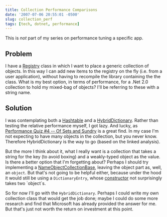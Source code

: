 ```yaml
---
title: Collection Performance Comparisons
date: '2007-07-06 20:55:01 -0500'
slug: collection_perf
tags: [tech, dotnet, performance]
---
```


This is _not_ part of my series on performance tuning a specific app.

## Problem

I have a [Registry](http://www.martinfowler.com/eaaCatalog/registry.html) class
in which I want to place a generic collection of objects. In this way I can add
new items to the registry on the fly (i.e. from a user application), without
having to recompile the library containing the the class. What is my best
option, in terms of performance, for a .Net 2.0 collection to hold my mixed-bag
of objects? I'll be referring to these with a string name.

<!-- truncate -->

## Solution

I was contemplating both a
[Hashtable](https://msdn2.microsoft.com/en-us/library/system.collections.hashtable(VS.80).aspx)
and a
[HybridDictionary](https://msdn2.microsoft.com/en-us/library/system.collections.specialized.listdictionary(vs.80).aspx).
Rather than testing the relative performance myself, I got lazy. And lucky, as
[Performance Quiz #4 -- Of Sets and
Sundry](https://learn.microsoft.com/en-us/archive/blogs/ricom/performance-quiz-4-of-sets-and-sundry)
is a great find. In my case I'm not expecting to have many objects in the
collection, but you never know. Therefore HybridDictionary is the way to go
(based on the linked analysis).

But the more I think about it, what I really want is a collection that takes a
string for the key (to avoid boxing) and a weakly-typed object as the value. Is
there a better option that I'm forgetting about? Perhaps I should try
implementing a [NameObjectCollectionBase](https://msdn2.microsoft.com/en-us/library/system.collections.specialized.nameobjectcollectionbase(vs.80).aspx),
leaving the object part as, well, an `object`. But that's not going to be
helpful either, because under the hood it would still be using a
`DictionaryEntry`, whose [constructor](https://msdn2.microsoft.com/en-us/library/system.collections.dictionaryentry.dictionaryentry(vs.80).aspx)
not surprisingly takes two `object`s.

So for now I'll go with the `HybridDictionary`. Perhaps I could write my own
collection class that would get the job done; maybe I could do some more
research and find that Microsoft has already provided the answer for me. But
that's just not worth the return on investment at this point.
